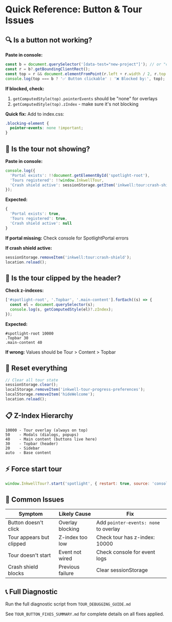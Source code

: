 # Quick Reference: Button & Tour Issues

## 🔍 Is a button not working?

**Paste in console:**

```javascript
const b = document.querySelector('[data-test="new-project"]'); // or "create-first-project"
const r = b?.getBoundingClientRect();
const top = r && document.elementFromPoint(r.left + r.width / 2, r.top + r.height / 2);
console.log(top === b ? '✅ Button clickable' : '❌ Blocked by:', top);
```

**If blocked, check:**

1. `getComputedStyle(top).pointerEvents` should be "none" for overlays
2. `getComputedStyle(top).zIndex` - make sure it's not blocking

**Quick fix:** Add to index.css:

```css
.blocking-element {
  pointer-events: none !important;
}
```

## 🎯 Is the tour not showing?

**Paste in console:**

```javascript
console.log({
  'Portal exists': !!document.getElementById('spotlight-root'),
  'Tours registered': !!window.InkwellTour,
  'Crash shield active': sessionStorage.getItem('inkwell:tour:crash-shield'),
});
```

**Expected:**

```javascript
{
  'Portal exists': true,
  'Tours registered': true,
  'Crash shield active': null
}
```

**If portal missing:** Check console for SpotlightPortal errors

**If crash shield active:**

```javascript
sessionStorage.removeItem('inkwell:tour:crash-shield');
location.reload();
```

## 🚫 Is the tour clipped by the header?

**Check z-indexes:**

```javascript
['#spotlight-root', '.Topbar', '.main-content'].forEach((s) => {
  const el = document.querySelector(s);
  console.log(s, getComputedStyle(el)?.zIndex);
});
```

**Expected:**

```
#spotlight-root 10000
.Topbar 30
.main-content 40
```

**If wrong:** Values should be Tour > Content > Topbar

## 🔄 Reset everything

```javascript
// Clear all tour state
sessionStorage.clear();
localStorage.removeItem('inkwell-tour-progress-preferences');
localStorage.removeItem('hideWelcome');
location.reload();
```

## 📋 Z-Index Hierarchy

```
10000 - Tour overlay (always on top)
50    - Modals (dialogs, popups)
40    - Main content (buttons live here)
30    - Topbar (header)
20    - Sidebar
auto  - Base content
```

## ⚡ Force start tour

```javascript
window.InkwellTour?.start('spotlight', { restart: true, source: 'console' });
```

## 🐛 Common Issues

| Symptom                  | Likely Cause     | Fix                                   |
| ------------------------ | ---------------- | ------------------------------------- |
| Button doesn't click     | Overlay blocking | Add `pointer-events: none` to overlay |
| Tour appears but clipped | Z-index too low  | Check tour has z-index: 10000         |
| Tour doesn't start       | Event not wired  | Check console for event logs          |
| Crash shield blocks      | Previous failure | Clear sessionStorage                  |

## 📞 Full Diagnostic

Run the full diagnostic script from `TOUR_DEBUGGING_GUIDE.md`

See `TOUR_BUTTON_FIXES_SUMMARY.md` for complete details on all fixes applied.
